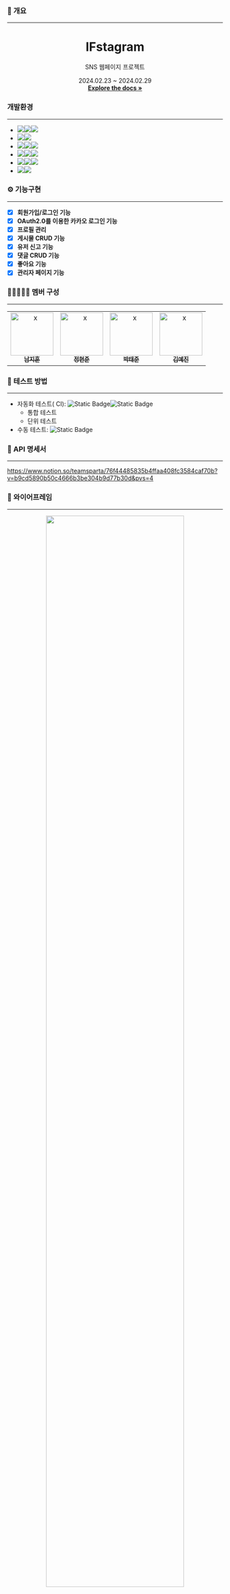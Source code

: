 ### 📄 개요

**********************

<a name="readme-top"></a>
<div align="center">
<h1 align="center">IFstagram</h1>
    <p align="center">
        SNS 웹페이지 프로젝트
    </p>
    <p align="center">
        2024.02.23 ~ 2024.02.29
    <br />
    <a href="https://github.com/nbcamp-if/ifstagram/"><strong>Explore the docs »</strong></a>
    <br />
    </p>
</div>

### 개발환경

*********************

- <img src="https://img.shields.io/badge/Framework-%23121011?style=for-the-badge"><img src="https://img.shields.io/badge/springboot-6DB33F?style=for-the-badge&logo=springboot&logoColor=white"><img src="https://img.shields.io/badge/3.2.3-515151?style=for-the-badge">
- <img src="https://img.shields.io/badge/Security-%23121011?style=for-the-badge"><img src="https://img.shields.io/badge/springsecurity-6DB33F?style=for-the-badge&logo=springsecurity&logoColor=white"/>
- <img src="https://img.shields.io/badge/Build-%23121011?style=for-the-badge"><img src="https://img.shields.io/badge/Gradle-02303A?style=for-the-badge&logo=Gradle&logoColor=white"><img src="https://img.shields.io/badge/8.5-515151?style=for-the-badge">
- <img src="https://img.shields.io/badge/Language-%23121011?style=for-the-badge"><img src="https://img.shields.io/badge/java-%23ED8B00?style=for-the-badge&logo=openjdk&logoColor=white"><img src="https://img.shields.io/badge/17-515151?style=for-the-badge">
- <img src="https://img.shields.io/badge/DataBase-%23121011?style=for-the-badge"><img src="https://img.shields.io/badge/mysql-4479A1?style=for-the-badge&logo=mysql&logoColor=white"><img src="https://img.shields.io/badge/8.3-515151?style=for-the-badge">
- <img src="https://img.shields.io/badge/Oauth2.0-%23121011?style=for-the-badge"><img src="https://img.shields.io/badge/kakao-yellow?style=for-the-badge&logo=kakao&logoColor=white"/>

### ⚙ 기능구현

*********************

- [x]  **회원가입/로그인 기능**
- [x]  **OAuth2.0를 이용한 카카오 로그인 기능**
- [x]  **프로필 관리**
- [x]  **게시물 CRUD 기능**
- [x]  **유저 신고 기능**
- [x]  **댓글 CRUD 기능**
- [x]  **좋아요 기능**
- [x]  **관리자 페이지 기능**

### 👩🏼‍🤝‍👩🏼 멤버 구성

**************
<table>
  <tbody>
    <tr>
      <td align="center"><a href="https://github.com/namji95"><img src="https://avatars.githubusercontent.com/u/138655542" width="100px;" alt="x"/><br /><sub><b> 남지훈 </b></sub></a><br /></td>
      <td align="center"><a href="https://github.com/hu6r1s"><img src="https://avatars.githubusercontent.com/u/67190090" width="100px;" alt="x"/><br /><sub><b> 정현준 </b></sub></a><br /></td>
      <td align="center"><a href="https://github.com/ruh0n"><img src="https://avatars.githubusercontent.com/u/48433827" width="100px;" alt="x"/><br /><sub><b> 박태준 </b></sub></a><br /></td>
      <td align="center"><a href="https://github.com/yejin0901"><img src="https://avatars.githubusercontent.com/u/61917664" width="100px;" alt="x"/><br /><sub><b> 김예진 </b></sub></a><br /></td>
    </tr>
  </tbody>
</table>

### 🧪 테스트 방법

**************

- 자동화 테스트(
  CI): ![Static Badge](https://img.shields.io/badge/githubactions-black?style=flat-square&logo=githubactions)![Static Badge](https://img.shields.io/badge/gradle-black?style=flat-square&logo=gradle&logoColor=cyan)
  - 통합 테스트
  - 단위 테스트
- 수동
  테스트: ![Static Badge](https://img.shields.io/badge/postman-black?style=flat-square&logo=postman&logoColor=orange)

### 📜 API 명세서

*********************
https://www.notion.so/teamsparta/76f44485835b4ffaa408fc3584caf70b?v=b9cd5890b50c4666b3be304b9d77b30d&pvs=4

### 📐 와이어프레임

****************
<div align="center">
    <img src="https://file.notion.so/f/f/83c75a39-3aba-4ba4-a792-7aefe4b07895/c42638a9-1e55-4111-9633-c8a2b87e5d15/1.png?id=7852787a-d9e0-4134-af96-dff775747d0f&table=block&spaceId=83c75a39-3aba-4ba4-a792-7aefe4b07895&expirationTimestamp=1709258400000&signature=o9C4McBWMN4twSzCcKHmLy-Mkp9PZnGSb_0T9FGQXZg&downloadName=1.png"  width="80%" alt="">
    <img src="https://file.notion.so/f/f/83c75a39-3aba-4ba4-a792-7aefe4b07895/497dd705-4377-406d-a57d-da1ebd9ac3f4/2.png?id=365900e5-9271-46c0-8b0b-c10cedece673&table=block&spaceId=83c75a39-3aba-4ba4-a792-7aefe4b07895&expirationTimestamp=1709258400000&signature=YDEwHdPbzpIdNfYnyoocF3xdrAgs56DogrN3spufomw&downloadName=2.png"  width="80%" alt="">
    <img src="https://file.notion.so/f/f/83c75a39-3aba-4ba4-a792-7aefe4b07895/ee6339aa-713f-4f8d-9f1c-427f17a3e0a7/Untitled.png?id=aea22fcb-f836-4352-8e0e-8a3c8ec38e7f&table=block&spaceId=83c75a39-3aba-4ba4-a792-7aefe4b07895&expirationTimestamp=1709258400000&signature=_h-jC6UQDzwzYGpsKxZJdMwitA8S6P344jO1YUpFOSI&downloadName=Untitled.png"  width="80%">
</div>

### 🗂️ ERD DIAGRAM

*****************
<div align="center">
    <img src="https://github.com/nbcamp-if/ifstagram/assets/61917664/57aecef5-83b5-4675-b81b-250922a4c328"  width="80%">
</div>

